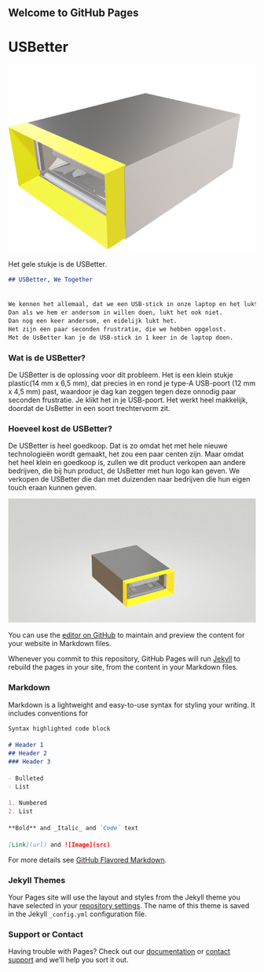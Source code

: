 ## Welcome to GitHub Pages


# USBetter

![Image](O&Oinformaticaafbeelding1.png)

Het gele stukje is de USBetter.



```markdown
## USBetter, We Together


We kennen het allemaal, dat we een USB-stick in onze laptop en het lukt niet. 
Dan als we hem er andersom in willen doen, lukt het ook niet. 
Dan nog een keer andersom, en eidelijk lukt het. 
Het zijn een paar seconden frustratie, die we hebben opgelost. 
Met de UsBetter kan je de USB-stick in 1 keer in de laptop doen. 

```


### Wat is de USBetter?

De USBetter is de oplossing voor dit probleem. Het is een klein stukje plastic(14 mm x 6,5 mm),  dat precies in en rond je type-A USB-poort (12 mm x 4,5 mm) past, waardoor je dag kan zeggen tegen deze onnodig paar seconden frustratie. Je klikt het in je USB-poort. Het werkt heel makkelijk, doordat de UsBetter in een soort trechtervorm zit. 


### Hoeveel kost de USBetter? 

De USBetter is heel goedkoop. Dat is zo omdat het met hele nieuwe technologieën wordt gemaakt, het zou een paar centen zijn. Maar omdat het heel klein en goedkoop is, zullen we dit product verkopen aan andere bedrijven, die bij hun product, de UsBetter met hun logo kan geven. We verkopen de USBetter die dan met duizenden naar bedrijven die hun eigen touch eraan kunnen geven. 




![Image](O&Oinformaticaafbeelding2.jpg) 


You can use the [editor on GitHub](https://github.com/Meridiaan-College/UsBetter/edit/gh-pages/index.md) to maintain and preview the content for your website in Markdown files.

Whenever you commit to this repository, GitHub Pages will run [Jekyll](https://jekyllrb.com/) to rebuild the pages in your site, from the content in your Markdown files.

### Markdown

Markdown is a lightweight and easy-to-use syntax for styling your writing. It includes conventions for

```markdown
Syntax highlighted code block

# Header 1
## Header 2
### Header 3

- Bulleted
- List

1. Numbered
2. List

**Bold** and _Italic_ and `Code` text

[Link](url) and ![Image](src)
```

For more details see [GitHub Flavored Markdown](https://guides.github.com/features/mastering-markdown/).

### Jekyll Themes

Your Pages site will use the layout and styles from the Jekyll theme you have selected in your [repository settings](https://github.com/Meridiaan-College/UsBetter/settings/pages). The name of this theme is saved in the Jekyll `_config.yml` configuration file.

### Support or Contact

Having trouble with Pages? Check out our [documentation](https://docs.github.com/categories/github-pages-basics/) or [contact support](https://support.github.com/contact) and we’ll help you sort it out.

